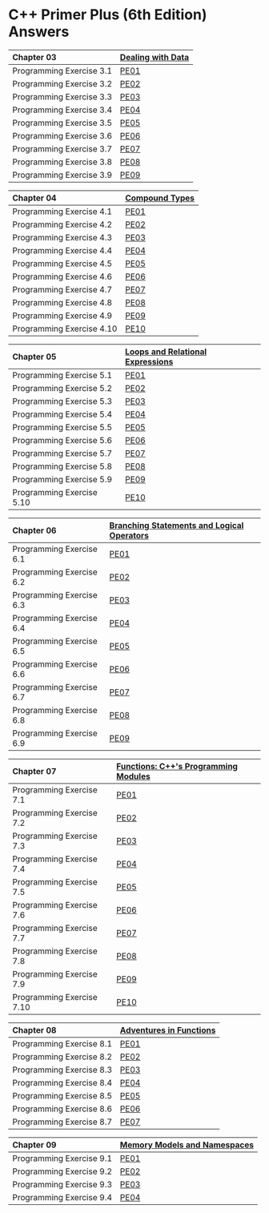 # C++ Primer Plus (6th Edition) Answers

| Chapter 03 |[Dealing with Data](https://github.com/AdamYuWen/CPP_Primer_Plus/tree/master/Chapter03)|  
|:--------------------------|:----|  
| Programming Exercise 3.1  |[PE01](https://github.com/AdamYuWen/CPP_Primer_Plus/tree/master/Chapter03/PE01.cpp)|  
| Programming Exercise 3.2  |[PE02](https://github.com/AdamYuWen/CPP_Primer_Plus/tree/master/Chapter03/PE02.cpp)|  
| Programming Exercise 3.3  |[PE03](https://github.com/AdamYuWen/CPP_Primer_Plus/tree/master/Chapter03/PE03.cpp)|  
| Programming Exercise 3.4  |[PE04](https://github.com/AdamYuWen/CPP_Primer_Plus/tree/master/Chapter03/PE04.cpp)|  
| Programming Exercise 3.5  |[PE05](https://github.com/AdamYuWen/CPP_Primer_Plus/tree/master/Chapter03/PE05.cpp)|  
| Programming Exercise 3.6  |[PE06](https://github.com/AdamYuWen/CPP_Primer_Plus/tree/master/Chapter03/PE06.cpp)|  
| Programming Exercise 3.7  |[PE07](https://github.com/AdamYuWen/CPP_Primer_Plus/tree/master/Chapter03/PE07.cpp)|  
| Programming Exercise 3.8  |[PE08](https://github.com/AdamYuWen/CPP_Primer_Plus/tree/master/Chapter03/PE08.cpp)|  
| Programming Exercise 3.9  |[PE09](https://github.com/AdamYuWen/CPP_Primer_Plus/tree/master/Chapter03/PE09.cpp)| 
 
| Chapter 04 |[Compound Types](https://github.com/AdamYuWen/CPP_Primer_Plus/tree/master/Chapter04)| 
|:--------------------------|:----|  
| Programming Exercise 4.1  |[PE01](https://github.com/AdamYuWen/CPP_Primer_Plus/tree/master/Chapter04/PE01.cpp)|  
| Programming Exercise 4.2  |[PE02](https://github.com/AdamYuWen/CPP_Primer_Plus/tree/master/Chapter04/PE02.cpp)|  
| Programming Exercise 4.3  |[PE03](https://github.com/AdamYuWen/CPP_Primer_Plus/tree/master/Chapter04/PE03.cpp)|  
| Programming Exercise 4.4  |[PE04](https://github.com/AdamYuWen/CPP_Primer_Plus/tree/master/Chapter04/PE04.cpp)|  
| Programming Exercise 4.5  |[PE05](https://github.com/AdamYuWen/CPP_Primer_Plus/tree/master/Chapter04/PE05.cpp)|  
| Programming Exercise 4.6  |[PE06](https://github.com/AdamYuWen/CPP_Primer_Plus/tree/master/Chapter04/PE06.cpp)|  
| Programming Exercise 4.7  |[PE07](https://github.com/AdamYuWen/CPP_Primer_Plus/tree/master/Chapter04/PE07.cpp)|  
| Programming Exercise 4.8  |[PE08](https://github.com/AdamYuWen/CPP_Primer_Plus/tree/master/Chapter04/PE08.cpp)|  
| Programming Exercise 4.9  |[PE09](https://github.com/AdamYuWen/CPP_Primer_Plus/tree/master/Chapter04/PE09.cpp)|  
| Programming Exercise 4.10 |[PE10](https://github.com/AdamYuWen/CPP_Primer_Plus/tree/master/Chapter04/PE10.cpp)| 
 
|Chapter 05 |[Loops and Relational Expressions](https://github.com/AdamYuWen/CPP_Primer_Plus/tree/master/Chapter05)|  
|:--------------------------|:----|  
| Programming Exercise 5.1  |[PE01](https://github.com/AdamYuWen/CPP_Primer_Plus/tree/master/Chapter05/PE01.cpp)|  
| Programming Exercise 5.2  |[PE02](https://github.com/AdamYuWen/CPP_Primer_Plus/tree/master/Chapter05/PE02.cpp)|  
| Programming Exercise 5.3  |[PE03](https://github.com/AdamYuWen/CPP_Primer_Plus/tree/master/Chapter05/PE03.cpp)|  
| Programming Exercise 5.4  |[PE04](https://github.com/AdamYuWen/CPP_Primer_Plus/tree/master/Chapter05/PE04.cpp)|  
| Programming Exercise 5.5  |[PE05](https://github.com/AdamYuWen/CPP_Primer_Plus/tree/master/Chapter05/PE05.cpp)|  
| Programming Exercise 5.6  |[PE06](https://github.com/AdamYuWen/CPP_Primer_Plus/tree/master/Chapter05/PE06.cpp)|  
| Programming Exercise 5.7  |[PE07](https://github.com/AdamYuWen/CPP_Primer_Plus/tree/master/Chapter05/PE07.cpp)|  
| Programming Exercise 5.8  |[PE08](https://github.com/AdamYuWen/CPP_Primer_Plus/tree/master/Chapter05/PE08.cpp)|  
| Programming Exercise 5.9  |[PE09](https://github.com/AdamYuWen/CPP_Primer_Plus/tree/master/Chapter05/PE09.cpp)|  
| Programming Exercise 5.10 |[PE10](https://github.com/AdamYuWen/CPP_Primer_Plus/tree/master/Chapter05/PE10.cpp)|  

|Chapter 06 |[Branching Statements and Logical Operators](https://github.com/AdamYuWen/CPP_Primer_Plus/tree/master/Chapter06)|  
|:--------------------------|:----|  
| Programming Exercise 6.1  |[PE01](https://github.com/AdamYuWen/CPP_Primer_Plus/tree/master/Chapter06/PE01.cpp)|  
| Programming Exercise 6.2  |[PE02](https://github.com/AdamYuWen/CPP_Primer_Plus/tree/master/Chapter06/PE02.cpp)|  
| Programming Exercise 6.3  |[PE03](https://github.com/AdamYuWen/CPP_Primer_Plus/tree/master/Chapter06/PE03.cpp)|  
| Programming Exercise 6.4  |[PE04](https://github.com/AdamYuWen/CPP_Primer_Plus/tree/master/Chapter06/PE04.cpp)|  
| Programming Exercise 6.5  |[PE05](https://github.com/AdamYuWen/CPP_Primer_Plus/tree/master/Chapter06/PE05.cpp)|  
| Programming Exercise 6.6  |[PE06](https://github.com/AdamYuWen/CPP_Primer_Plus/tree/master/Chapter06/PE06.cpp)|  
| Programming Exercise 6.7  |[PE07](https://github.com/AdamYuWen/CPP_Primer_Plus/tree/master/Chapter06/PE07.cpp)|  
| Programming Exercise 6.8  |[PE08](https://github.com/AdamYuWen/CPP_Primer_Plus/tree/master/Chapter06/PE08.cpp)|  
| Programming Exercise 6.9  |[PE09](https://github.com/AdamYuWen/CPP_Primer_Plus/tree/master/Chapter06/PE09.cpp)|  

|Chapter 07 |[Functions: C++'s Programming Modules](https://github.com/AdamYuWen/CPP_Primer_Plus/tree/master/Chapter07)|  
|:--------------------------|:----|  
| Programming Exercise 7.1  |[PE01](https://github.com/AdamYuWen/CPP_Primer_Plus/tree/master/Chapter07/PE01.cpp)|  
| Programming Exercise 7.2  |[PE02](https://github.com/AdamYuWen/CPP_Primer_Plus/tree/master/Chapter07/PE02.cpp)|  
| Programming Exercise 7.3  |[PE03](https://github.com/AdamYuWen/CPP_Primer_Plus/tree/master/Chapter07/PE03.cpp)|  
| Programming Exercise 7.4  |[PE04](https://github.com/AdamYuWen/CPP_Primer_Plus/tree/master/Chapter07/PE04.cpp)|  
| Programming Exercise 7.5  |[PE05](https://github.com/AdamYuWen/CPP_Primer_Plus/tree/master/Chapter07/PE05.cpp)|  
| Programming Exercise 7.6  |[PE06](https://github.com/AdamYuWen/CPP_Primer_Plus/tree/master/Chapter07/PE06.cpp)|  
| Programming Exercise 7.7  |[PE07](https://github.com/AdamYuWen/CPP_Primer_Plus/tree/master/Chapter07/PE07.cpp)|  
| Programming Exercise 7.8  |[PE08](https://github.com/AdamYuWen/CPP_Primer_Plus/tree/master/Chapter07/PE08.cpp)|  
| Programming Exercise 7.9  |[PE09](https://github.com/AdamYuWen/CPP_Primer_Plus/tree/master/Chapter07/PE09.cpp)|  
| Programming Exercise 7.10 |[PE10](https://github.com/AdamYuWen/CPP_Primer_Plus/tree/master/Chapter07/PE10.cpp)|  

|Chapter 08 |[Adventures in Functions](https://github.com/AdamYuWen/CPP_Primer_Plus/tree/master/Chapter08)|  
|:--------------------------|:----|  
| Programming Exercise 8.1  |[PE01](https://github.com/AdamYuWen/CPP_Primer_Plus/tree/master/Chapter08/PE01.cpp)|  
| Programming Exercise 8.2  |[PE02](https://github.com/AdamYuWen/CPP_Primer_Plus/tree/master/Chapter08/PE02.cpp)|  
| Programming Exercise 8.3  |[PE03](https://github.com/AdamYuWen/CPP_Primer_Plus/tree/master/Chapter08/PE03.cpp)|  
| Programming Exercise 8.4  |[PE04](https://github.com/AdamYuWen/CPP_Primer_Plus/tree/master/Chapter08/PE04.cpp)|  
| Programming Exercise 8.5  |[PE05](https://github.com/AdamYuWen/CPP_Primer_Plus/tree/master/Chapter08/PE05.cpp)|  
| Programming Exercise 8.6  |[PE06](https://github.com/AdamYuWen/CPP_Primer_Plus/tree/master/Chapter08/PE06.cpp)|  
| Programming Exercise 8.7  |[PE07](https://github.com/AdamYuWen/CPP_Primer_Plus/tree/master/Chapter08/PE07.cpp)|  

|Chapter 09 |[Memory Models and Namespaces](https://github.com/AdamYuWen/CPP_Primer_Plus/tree/master/Chapter09)|  
|:--------------------------|:----|  
| Programming Exercise 9.1  |[PE01](https://github.com/AdamYuWen/CPP_Primer_Plus/tree/master/Chapter09/PE01)|  
| Programming Exercise 9.2  |[PE02](https://github.com/AdamYuWen/CPP_Primer_Plus/tree/master/Chapter09/PE02)|  
| Programming Exercise 9.3  |[PE03](https://github.com/AdamYuWen/CPP_Primer_Plus/tree/master/Chapter09/PE03)|  
| Programming Exercise 9.4  |[PE04](https://github.com/AdamYuWen/CPP_Primer_Plus/tree/master/Chapter09/PE04)|__